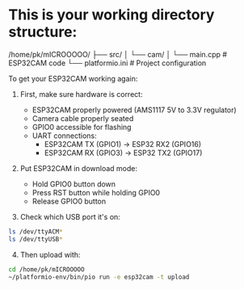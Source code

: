 # This is your working directory structure:

/home/pk/mICROOOOO/
  ├── src/
  │   └── cam/
  │       └── main.cpp       # ESP32CAM code
  └── platformio.ini         # Project configuration

To get your ESP32CAM working again:

1. First, make sure hardware is correct:
   - ESP32CAM properly powered (AMS1117 5V to 3.3V regulator)
   - Camera cable properly seated
   - GPIO0 accessible for flashing
   - UART connections:
     * ESP32CAM TX (GPIO1) → ESP32 RX2 (GPIO16)
     * ESP32CAM RX (GPIO3) → ESP32 TX2 (GPIO17)

2. Put ESP32CAM in download mode:
   - Hold GPIO0 button down
   - Press RST button while holding GPIO0
   - Release GPIO0 button

3. Check which USB port it's on:
```bash
ls /dev/ttyACM*
ls /dev/ttyUSB*
```

4. Then upload with:
```bash
cd /home/pk/mICROOOOO
~/platformio-env/bin/pio run -e esp32cam -t upload
```